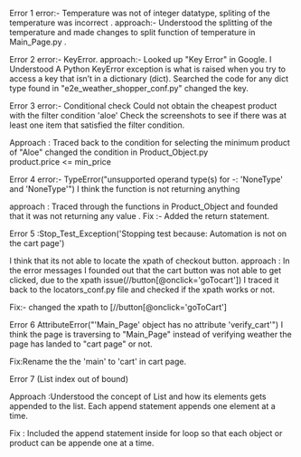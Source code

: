 Error 1
error:- Temperature was not of integer datatype, spliting of the temperature was incorrect .
approach:- Understood the splitting of the temperature and made changes to split function of temperature in Main_Page.py .

Error 2
error:- KeyError.
approach:- Looked up "Key Error" in Google. I Understood A Python KeyError exception is what is raised when you try to access a key that isn’t in a dictionary (dict). Searched the code for any dict type found in "e2e_weather_shopper_conf.py" changed the key.

Error 3
error:- Conditional check
Could not obtain the cheapest product with the filter condition 'aloe'
Check the screenshots to see if there was at least one item that satisfied the filter condition.

Approach : Traced back to the condition for selecting the minimum product of "Aloe" changed the condition in Product_Object.py  
product.price <= min_price

Error 4
error:- TypeError("unsupported operand type(s) for -: 'NoneType' and 'NoneType'")
I think the function is not returning anything

approach : Traced through the functions in Product_Object and founded that it was not returning any value .
Fix :- Added the return statement.

Error 5
:Stop_Test_Exception('Stopping test because: Automation is not on the cart page') 

I think that its not able to locate the xpath of checkout button.
approach : In the error messages I founded out that the cart button was not able to get clicked, due to the xpath issue(//button[@onclick='goTocart']) I traced it back to the locators_conf.py file and checked if the xpath works or not.

Fix:- changed the xpath to [//button[@onclick='goToCart']

Error 6
AttributeError("'Main_Page' object has no attribute 'verify_cart'")
I think the page is traversing to "Main_Page"  instead of verifying weather the page has landed to "cart page" or not.

Fix:Rename the the 'main' to 'cart' in cart page.

Error 7
(List index out of bound)

Approach :Understood the concept of List and how its elements gets appended to the list.
          Each append statement appends one element at a time.  

Fix : Included the append statement inside for loop so that each object or product can be appende one at a time.


